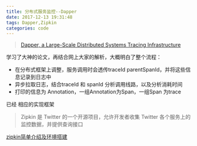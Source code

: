 ```yaml
---
title: 分布式服务监控--Dapper
date: 2017-12-13 19:31:48
tags: Dapper,Zipkin
categories: code
---
```




> [Dapper, a Large-Scale Distributed Systems Tracing Infrastructure](https://research.google.com/pubs/pub36356.html)



学习了大神的论文，再结合网上大家的解析，大概明白了整个流程：

- 在分布式框架上调整，服务调用时会透传traceId parentSpanId，并将这些信息记录到日志中
- 异步拉取日志，结合traceId 和 spanId 分析调用线路，以及分析消耗时间
- 打印的信息为 Annotation，一组Annotation为Span，一组Span 为trace



已经 相应的实现框架

> Zipkin 是 Twitter 的一个开源项目，允许开发者收集 Twitter 各个服务上的监控数据，并提供查询接口

[zipkin简单介绍及环境搭建](https://mykite.github.io/2017/04/21/zipkin简单介绍及环境搭建（一）)



